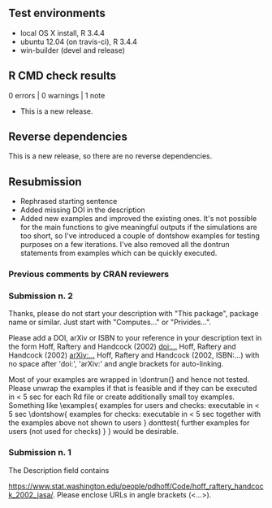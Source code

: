 ## Test environments
* local OS X install, R 3.4.4
* ubuntu 12.04 (on travis-ci), R 3.4.4
* win-builder (devel and release)

## R CMD check results

0 errors | 0 warnings | 1 note

* This is a new release.

## Reverse dependencies

This is a new release, so there are no reverse dependencies.


## Resubmission

* Rephrased starting sentence
* Added missing DOI in the description
* Added new examples and improved the existing ones. It's not possible for the main functions to give meaningful outputs if the simulations are too short, so I've introduced a couple of dontshow examples for testing purposes on a few iterations. I've also removed all the dontrun statements from examples which can be quickly executed. 

### Previous comments by CRAN reviewers

### Submission n. 2
Thanks, please do not start your description with "This package", package name or similar. Just start with "Computes..." or "Privides...".

Please add a DOI, arXiv or ISBN to your reference in your description text in the form
Hoff, Raftery and Handcock (2002) <doi:...>
Hoff, Raftery and Handcock (2002) <arXiv:...>
Hoff, Raftery and Handcock (2002, ISBN:...)
with no space after 'doi:', 'arXiv:' and angle brackets for auto-linking.

Most of your examples are wrapped in \dontrun{} and hence not tested. Please unwrap the examples if that is feasible and if they can be executed in < 5 sec for each Rd file or create additionally small toy examples. Something like
\examples{
       examples for users and checks:
       executable in < 5 sec
       \dontshow{
              examples for checks:
              executable in < 5 sec together with the examples above
              not shown to users
       }
       donttest{
              further examples for users (not used for checks)
       }
}
would be desirable.


### Submission n. 1 
The Description field contains

https://www.stat.washington.edu/people/pdhoff/Code/hoff_raftery_handcock_2002_jasa/.
Please enclose URLs in angle brackets (<...>).
